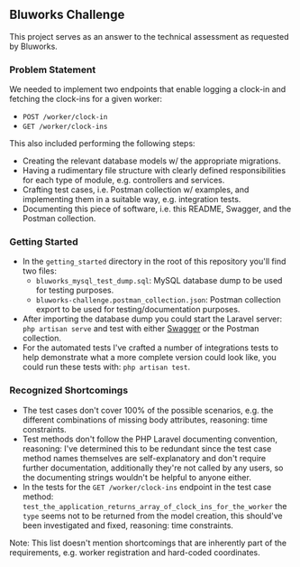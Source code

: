 ## Bluworks Challenge
This project serves as an answer to the technical assessment as requested by Bluworks.

### Problem Statement
We needed to implement two endpoints that enable logging a clock-in and fetching the clock-ins for a given worker:
* `POST /worker/clock-in`
* `GET /worker/clock-ins`

This also included performing the following steps:
* Creating the relevant database models w/ the appropriate migrations.
* Having a rudimentary file structure with clearly defined responsibilities for each type of module, e.g. controllers and services.
* Crafting test cases, i.e. Postman collection w/ examples, and implementing them in a suitable way, e.g. integration tests.
* Documenting this piece of software, i.e. this README, Swagger, and the Postman collection.

### Getting Started
* In the `getting_started` directory in the root of this repository you'll find two files:
  * `bluworks_mysql_test_dump.sql`: MySQL database dump to be used for testing purposes.
  * `bluworks-challenge.postman_collection.json`: Postman collection export to be used for testing/documentation purposes.
* After importing the database dump you could start the Laravel server: `php artisan serve` and test with either [Swagger](http://localhost:8000/api/docs) or the Postman collection.
* For the automated tests I've crafted a number of integrations tests to help demonstrate what a more complete version could look like, you could run these tests with: `php artisan test`.

### Recognized Shortcomings
* The test cases don't cover 100% of the possible scenarios, e.g. the different combinations of missing body attributes, reasoning: time constraints.
* Test methods don't follow the PHP Laravel documenting convention, reasoning: I've determined this to be redundant since the test case method names themselves are self-explanatory and don't require further documentation, additionally they're not called by any users, so the documenting strings wouldn't be helpful to anyone either.
* In the tests for the `GET /worker/clock-ins` endpoint in the test case method: `test_the_application_returns_array_of_clock_ins_for_the_worker` the `type` seems not to be returned from the model creation, this should've been investigated and fixed, reasoning: time constraints.


Note: This list doesn't mention shortcomings that are inherently part of the requirements, e.g. worker registration and hard-coded coordinates.